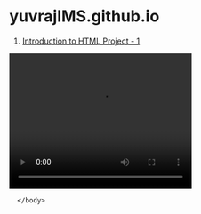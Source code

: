 # yuvrajIMS.github.io

<html>
      <head>
	     <meta charset="UTF-8">
      </head>
      <body>
      <ol start="1">
	      <p><li><a href="Intro to HTML final project.html"> Introduction to HTML Project - 1</a></li></p>
      </ol>
     <video width="328 " height="244" controls>
            <source src="https://github.com/yuvrajIMS/yuvrajIMS.github.io/blob/main/Media/vid_earth%20copy.mp4" type="video/mp4"> 
            Error
     </video>

	      
      </body>
</html>
